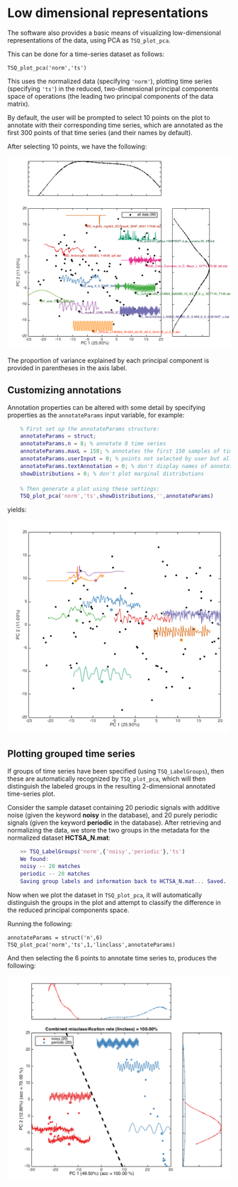 # Low dimensional representations

The software also provides a basic means of visualizing low-dimensional representations of the data, using PCA as `TSQ_plot_pca`.

This can be done for a time-series dataset as follows:

    TSQ_plot_pca('norm','ts')
    
This uses the normalized data (specifying `'norm'`), plotting time series (specifying `'ts'`) in the reduced, two-dimensional principal components space of operations (the leading two principal components of the data matrix).

By default, the user will be prompted to select 10 points on the plot to annotate with their corresponding time series, which are annotated as the first 300 points of that time series (and their names by default).

After selecting 10 points, we have the following:

![pca_image](pca_ungrouped.png)

The proportion of variance explained by each principal component is provided in parentheses in the axis label.

## Customizing annotations

Annotation properties can be altered with some detail by specifying properties as the `annotateParams` input variable, for example:

```matlab
    % First set up the annotateParams structure:
    annotateParams = struct;
    annotateParams.n = 8; % annotate 8 time series
    annotateParams.maxL = 150; % annotates the first 150 samples of time series
    annotateParams.userInput = 0; % points not selected by user but allocated randomly
    annotateParams.textAnnotation = 0; % don't display names of annotated time series
    showDistributions = 0; % don't plot marginal distributions
    
    % Then generate a plot using these settings:
    TSQ_plot_pca('norm','ts',showDistributions,'',annotateParams)
```

yields:

![annotated plot](lowDimAnnotated.png)

## Plotting grouped time series

If groups of time series have been specified (using `TSQ_LabelGroups`), then these are automatically recognized by `TSQ_plot_pca`, which will then distinguish the labeled groups in the resulting 2-dimensional annotated time-series plot.

Consider the sample dataset containing 20 periodic signals with additive noise (given the keyword **noisy** in the database), and 20 purely periodic signals (given the keyword **periodic** in the database).
After retrieving and normalizing the data, we store the two groups in the metadata for the normalized dataset **HCTSA_N.mat**:

```matlab
    >> TSQ_LabelGroups('norm',{'noisy','periodic'},'ts')
    We found:
    noisy -- 20 matches
    periodic -- 20 matches
    Saving group labels and information back to HCTSA_N.mat... Saved.
```
Now when we plot the dataset in `TSQ_plot_pca`, it will automatically distinguish the groups in the plot and attempt to classify the difference in the reduced principal components space.

Running the following:

    annotateParams = struct('n',6)
    TSQ_plot_pca('norm','ts',1,'linclass',annotateParams)
    
And then selecting the 6 points to annotate time series to, produces the following:

![](PC_noisy_periodic.png)